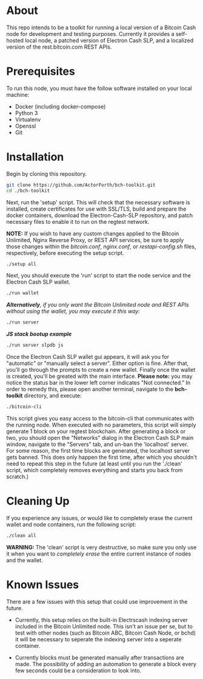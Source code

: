 # About

This repo intends to be a toolkit for running a local version of a Bitcoin Cash node for development and testing purposes. Currently it provides a self-hosted local node, a patched version of Electron Cash SLP, and a localized version of the rest.bitcoin.com REST APIs.

# Prerequisites

To run this node, you must have the follow software installed on your local machine:

* Docker (including docker-compose)
* Python 3
* Virtualenv
* Openssl
* Git

# Installation

Begin by cloning this repository.

```bash
git clone https://github.com/ActorForth/bch-toolkit.git 
cd ./bch-toolkit
```

Next, run the 'setup' script. This will check that the necessary software is installed, create certificates for use with SSL/TLS, build and prepare the docker containers, download the Electron-Cash-SLP repository, and patch necessary files to enable it to run on the regtest network.

__NOTE:__ If you wish to have any custom changes applied to the Bitcoin Unlimited, Nginx Reverse Proxy, or REST API services, be sure to apply those changes within the _bitcoin.conf_, _nginx.conf_, or _restapi-config.sh_ files, respectively, before executing the setup script.

```bash
./setup all
```

Next, you should execute the 'run' script to start the node service and the Electron Cash SLP wallet.

```bash
./run wallet
```
_**Alternatively**, if you only want the Bitcoin Unlimited node and REST APIs without using the wallet, you may execute it this way:_

```bash
./run server
```


_**JS stack bootup example**_
```bash
./run server slpdb js
```


Once the Electron Cash SLP wallet gui appears, it will ask you for "automatic" or "manually select a server". Either option is fine. After that, you'll go through the prompts to create a new wallet. Finally once the wallet is created, you'll be greated with the main interface.
__Please note:__ you may notice the status bar in the lower left corner indicates "Not connected." In order to remedy this, please open another terminal, navigate to the **bch-toolkit** directory, and execute:

```bash
./bitcoin-cli 
```

This script gives you easy access to the bitcoin-cli that communicates with the running node. When executed with no parameters, this script will simply generate 1 block on your regtest blockchain. After generating a block or two, you should open the "Networks" dialog in the Electron Cash SLP main window, navigate to the "Servers" tab, and un-ban the 'localhost' server. For some reason, the first time blocks are generated, the localhost server gets banned. This does only happen the first time, after which you shouldn't need to repeat this step in the future (at least until you run the './clean' script, which completely removes everything and starts you back from scratch.)

# Cleaning Up

If you experience any issues, or would like to completely erase the current wallet and node containers, run the following script:

```bash
./clean all
```

__WARNING:__ The 'clean' script is very destructive, so make sure you only use it when you want to _completely erase_ the entire current instance of nodes and the wallet.

# Known Issues

There are a few issues with this setup that could use improvement in the future.

* Currently, this setup relies on the built-in Electrscash indexing server included in the Bitcoin Unlimited node. This isn't an issue per se, but to test with other nodes (such as Bitcoin ABC, Bitcoin Cash Node, or bchd) it will be necessary to seperate the indexing server into a seperate container.

* Currently blocks must be generated manually after transactions are made. The possibility of adding an automation to generate a block every few seconds could be a consideration to look into.





